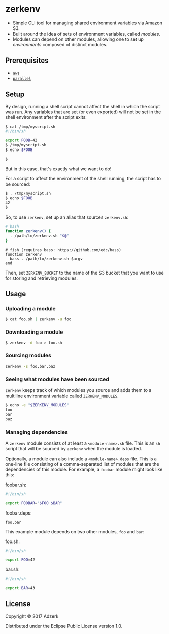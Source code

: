 # zerkenv

* Simple CLI tool for managing shared environment variables via Amazon S3.
* Built around the idea of sets of environment variables, called _modules_.
* Modules can depend on other modules, allowing one to set up _environments_
  composed of distinct modules.

## Prerequisites

* [`aws`](https://aws.amazon.com/cli/)
* [`parallel`](https://www.gnu.org/software/parallel/)

## Setup

By design, running a shell script cannot affect the shell in which the script
was run. Any variables that are set (or even exported) will not be set in the
shell environment after the script exits:

```bash
$ cat /tmp/myscript.sh
#!/bin/sh

export FOOB=42
$ /tmp/myscript.sh
$ echo $FOOB

$
```

But in this case, that's exactly what we want to do!

For a script to affect the environment of the shell running, the script has to
be sourced:

```bash
$ . /tmp/myscript.sh
$ echo $FOOB
42
$
```

So, to use `zerkenv`, set up an alias that sources `zerkenv.sh`:

```bash
# bash
function zerkenv() {
  . /path/to/zerkenv.sh "$@"
}
```

```fish
# fish (requires bass: https://github.com/edc/bass)
function zerkenv
  bass . /path/to/zerkenv.sh $argv
end
```

Then, set `ZERKENV_BUCKET` to the name of the S3 bucket that you want to use for
storing and retrieving modules.

## Usage

### Uploading a module

```bash
$ cat foo.sh | zerkenv -u foo
```

### Downloading a module

```bash
$ zerkenv -d foo > foo.sh
```

### Sourcing modules

```bash
zerkenv -s foo,bar,baz
```

### Seeing what modules have been sourced

`zerkenv` keeps track of which modules you source and adds them to a multiline
environment variable called `ZERKENV_MODULES`.

```bash
$ echo -e "$ZERKENV_MODULES"
foo
bar
baz
```

### Managing dependencies

A `zerkenv` module consists of at least a `<module-name>.sh` file. This is an
`sh` script that will be sourced by `zerkenv` when the module is loaded.

Optionally, a module can also include a `<module-name>.deps` file. This is a
one-line file consisting of a comma-separated list of modules that are the
dependencies of this module. For example, a `foobar` module might look like
this:

foobar.sh:

```bash
#!/bin/sh

export FOOBAR="$FOO $BAR"
```

foobar.deps:

```
foo,bar
```

This example module depends on two other modules, `foo` and `bar`:

foo.sh:

```bash
#!/bin/sh

export FOO=42
```

bar.sh:

```bash
#!/bin/sh

export BAR=43
```

## License

Copyright © 2017 Adzerk

Distributed under the Eclipse Public License version 1.0.
